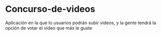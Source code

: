 # Concurso-de-videos
 Aplicación en la que lo usuarios podrán subir videos, y la gente tendrá la opción de  votar el video que más le guste
